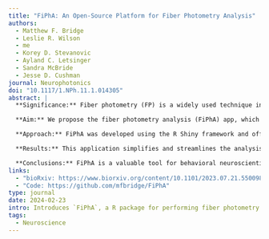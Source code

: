 ```yaml
---
title: "FiPhA: An Open-Source Platform for Fiber Photometry Analysis"
authors:
  - Matthew F. Bridge
  - Leslie R. Wilson
  - me
  - Korey D. Stevanovic
  - Ayland C. Letsinger
  - Sandra McBride
  - Jesse D. Cushman
journal: Neurophotonics
doi: "10.1117/1.NPh.11.1.014305"
abstract: |
  **Significance:** Fiber photometry (FP) is a widely used technique in modern behavioral neuroscience, employing genetically encoded fluorescent sensors to monitor neural activity and neurotransmitter release in awake-behaving animals. However, analyzing photometry data can be both laborious and time-consuming.

  **Aim:** We propose the fiber photometry analysis (FiPhA) app, which is a general-purpose FP analysis application. The goal is to develop a pipeline suitable for a wide range of photometry approaches, including spectrally resolved, camera-based, and lock-in demodulation.

  **Approach:** FiPhA was developed using the R Shiny framework and offers interactive visualization, quality control, and batch processing functionalities in a user-friendly interface.

  **Results:** This application simplifies and streamlines the analysis process, thereby reducing labor and time requirements. It offers interactive visualizations, event-triggered average processing, powerful tools for filtering behavioral events, and quality control features.

  **Conclusions:** FiPhA is a valuable tool for behavioral neuroscientists working with discrete, event-based FP data. It addresses the challenges associated with analyzing and investigating such data, offering a robust and user-friendly solution without the complexity of having to hand-design custom analysis pipelines. This application thus helps standardize an approach to FP analysis.
links:
  - "bioRxiv: https://www.biorxiv.org/content/10.1101/2023.07.21.550098v2"
  - "Code: https://github.com/mfbridge/FiPhA"
type: journal
date: 2024-02-23
intro: Introduces `FiPhA`, a R package for performing fiber photometry analysis.
tags:
  - Neuroscience
---
```

